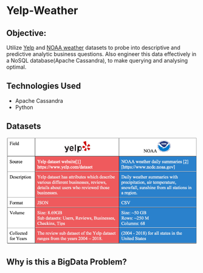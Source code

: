 # Yelp-Weather

## Objective: 

Utilize [Yelp](https://www.yelp.com/dataset/documentation/main) and [NOAA weather](https://www1.ncdc.noaa.gov/pub/data/cdo/documentation/GHCND_documentation.pdf)  datasets to probe into descriptive and predictive analytic business questions. Also engineer this data effectively in a NoSQL database(Apache Cassandra), to make querying and analysing optimal.

## Technologies Used

- Apache Cassandra
- Python

## Datasets

![](datasets.png)

## Why is this a BigData Problem?

